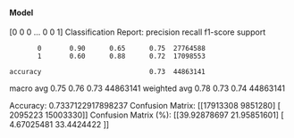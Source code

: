 #### Model
[0 0 0 ... 0 0 1]
Classification Report:
              precision    recall  f1-score   support

           0       0.90      0.65      0.75  27764588
           1       0.60      0.88      0.72  17098553

    accuracy                           0.73  44863141
   macro avg       0.75      0.76      0.73  44863141
weighted avg       0.78      0.73      0.74  44863141

Accuracy: 0.7337122917898237
Confusion Matrix:
[[17913308  9851280]
 [ 2095223 15003330]]
Confusion Matrix (%):
[[39.92878697 21.95851601]
 [ 4.67025481 33.4424422 ]]
